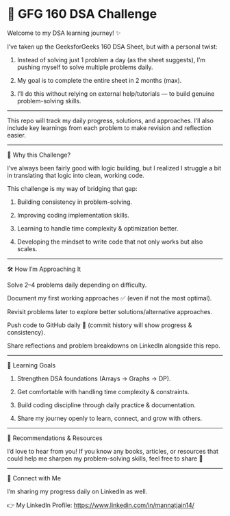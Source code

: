 # 🚀 GFG 160 DSA Challenge

Welcome to my DSA learning journey! ✨

I’ve taken up the GeeksforGeeks 160 DSA Sheet, but with a personal twist:

1. Instead of solving just 1 problem a day (as the sheet suggests), I’m pushing myself to solve multiple problems daily.

2. My goal is to complete the entire sheet in 2 months (max).

3. I’ll do this without relying on external help/tutorials — to build genuine problem-solving skills.
___________________________________________________________________________________________________________

This repo will track my daily progress, solutions, and approaches. I’ll also include key learnings from each problem to make revision and reflection easier.
____________________________________________________________________________________________________________

📌 Why this Challenge?

I’ve always been fairly good with logic building, but I realized I struggle a bit in translating that logic into clean, working code.

This challenge is my way of bridging that gap:

1. Building consistency in problem-solving.

2. Improving coding implementation skills.

3. Learning to handle time complexity & optimization better.

4. Developing the mindset to write code that not only works but also scales.
____________________________________________________________________________________________________________

🛠 How I’m Approaching It

Solve 2–4 problems daily depending on difficulty.

Document my first working approaches ✅ (even if not the most optimal).

Revisit problems later to explore better solutions/alternative approaches.

Push code to GitHub daily 📂 (commit history will show progress & consistency).

Share reflections and problem breakdowns on LinkedIn alongside this repo.
____________________________________________________________________________________________________________

🌱 Learning Goals

1. Strengthen DSA foundations (Arrays → Graphs → DP).

2. Get comfortable with handling time complexity & constraints.

3. Build coding discipline through daily practice & documentation.

4. Share my journey openly to learn, connect, and grow with others.
____________________________________________________________________________________________________________

🤝 Recommendations & Resources

I’d love to hear from you! If you know any books, articles, or resources that could help me sharpen my problem-solving skills, feel free to share 🙌
____________________________________________________________________________________________________________

📌 Connect with Me

I’m sharing my progress daily on LinkedIn as well.

👉 My LinkedIn Profile: https://www.linkedin.com/in/mannatjain14/
